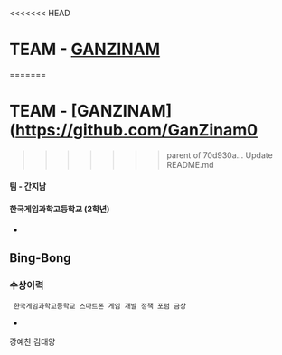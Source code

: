 <<<<<<< HEAD
﻿
# TEAM - [GANZINAM](https://github.com/GanZinam)
=======

# TEAM - [GANZINAM](https://github.com/GanZinam0
>>>>>>> parent of 70d930a... Update README.md
#### 팀 - 간지남
#### 한국게임과학고등학교 (2학년)



-
## Bing-Bong
### 수상이력
```
 한국게임과학고등학교 스마트폰 게임 개발 정책 포럼 금상
```
-

강예찬
김태양